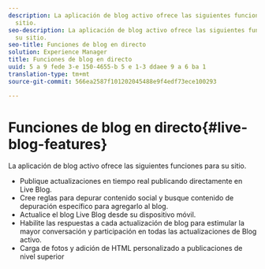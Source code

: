 ```yaml
---
description: La aplicación de blog activo ofrece las siguientes funciones para su
  sitio.
seo-description: La aplicación de blog activo ofrece las siguientes funciones para
  su sitio.
seo-title: Funciones de blog en directo
solution: Experience Manager
title: Funciones de blog en directo
uuid: 5 a 9 fede 3-e 150-4655-b 5 e 1-3 ddaee 9 a 6 ba 1
translation-type: tm+mt
source-git-commit: 566ea2587f101202045488e9f4edf73ece100293

---
```



# Funciones de blog en directo{#live-blog-features}

La aplicación de blog activo ofrece las siguientes funciones para su sitio.



* Publique actualizaciones en tiempo real publicando directamente en Live Blog.
* Cree reglas para depurar contenido social y busque contenido de depuración específico para agregarlo al blog.
* Actualice el blog Live Blog desde su dispositivo móvil.
* Habilite las respuestas a cada actualización de blog para estimular la mayor conversación y participación en todas las actualizaciones de Blog activo.
* Carga de fotos y adición de HTML personalizado a publicaciones de nivel superior

